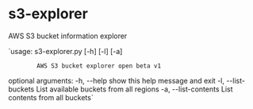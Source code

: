 # s3-explorer
AWS S3 bucket information explorer 


`usage: s3-explorer.py [-h] [-l] [-a]

            AWS S3 bucket explorer open beta v1


optional arguments:
  -h, --help           show this help message and exit
  -l, --list-buckets   List available buckets from all regions
  -a, --list-contents  List contents from all buckets`
